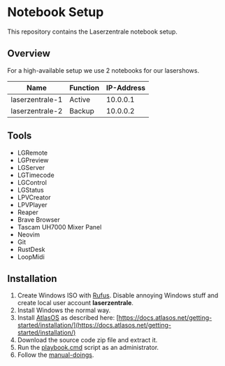 # Notebook Setup

This repository contains the Laserzentrale notebook setup.

## Overview

For a high-available setup we use 2 notebooks for our lasershows.

| Name            | Function | IP-Address |
| --------------- | -------- | ---------- |
| laserzentrale-1 | Active   | 10.0.0.1   |
| laserzentrale-2 | Backup   | 10.0.0.2   |

## Tools

- LGRemote
- LGPreview
- LGServer
- LGTimecode
- LGControl
- LGStatus
- LPVCreator
- LPVPlayer
- Reaper
- Brave Browser
- Tascam UH7000 Mixer Panel
- Neovim
- Git
- RustDesk
- LoopMidi

## Installation

1. Create Windows ISO with [Rufus](https://rufus.ie/en/). Disable annoying Windows stuff and create local user account **laserzentrale**.
1. Install Windows the normal way.
1. Install [AtlasOS](https://atlasos.net/) as described here: [https://docs.atlasos.net/getting-started/installation/](https://docs.atlasos.net/getting-started/installation/)
1. Download the source code zip file and extract it.
1. Run the [playbook.cmd](./playbook.cmd) script as an administrator.
1. Follow the [manual-doings](.\manual-doings.md).
